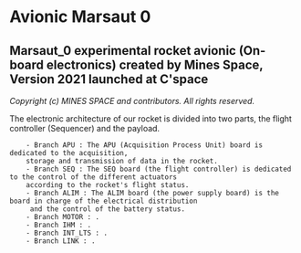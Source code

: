 <h1>Avionic Marsaut 0</h1>
        
<h2>Marsaut_0 experimental rocket avionic (On-board electronics) created by Mines Space, Version 2021 launched at C'space</h2>

*Copyright (c) MINES SPACE and contributors. All rights reserved.*

<p>The electronic architecture of our rocket is divided into two parts, the flight controller (Sequencer) and the payload. </p>
        
        - Branch APU : The APU (Acquisition Process Unit) board is dedicated to the acquisition, 
        storage and transmission of data in the rocket.
        - Branch SEQ : The SEQ board (the flight controller) is dedicated to the control of the different actuators 
        according to the rocket's flight status.
        - Branch ALIM : The ALIM board (the power supply board) is the board in charge of the electrical distribution
         and the control of the battery status.
        - Branch MOTOR : .
        - Branch IHM : .
        - Branch INT_LTS : .
        - Branch LINK : .

